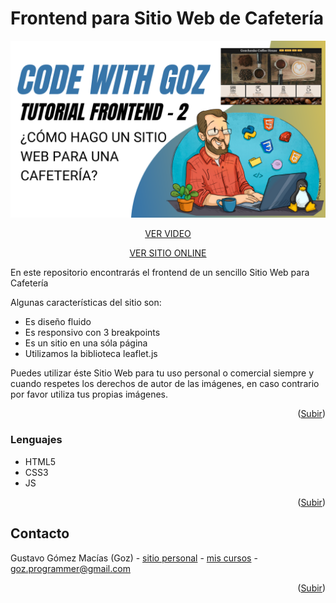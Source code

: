 <!-- ABOUT THE PROJECT -->
# Frontend para Sitio Web de Cafetería

[![Product Name Screen Shot][product-screenshot]](https://codewithgoz/tutorials/7)

<p align="center"><a href="https://codewithgoz.com/tutorials/7">VER VIDEO</a></p>

<p align="center"><a href="https://codewithgoz.com/coffee_website/index.html">VER SITIO ONLINE</a></p>


En este repositorio encontrarás el frontend de un sencillo Sitio Web para Cafetería

Algunas características del sitio son:

* Es diseño fluido
* Es responsivo con 3 breakpoints
* Es un sitio en una sóla página
* Utilizamos la biblioteca leaflet.js

Puedes utilizar éste Sitio Web para tu uso personal o comercial siempre
y cuando respetes los derechos de autor de las imágenes, en caso contrario
por favor utiliza tus propias imágenes.

<p align="right">(<a href="#top">Subir</a>)</p>

### Lenguajes

* HTML5
* CSS3
* JS

<p align="right">(<a href="#top">Subir</a>)</p>

<!-- CONTACT -->
## Contacto

Gustavo Gómez Macías (Goz) - [sitio personal](https://gustavogm.me) - [mis cursos](https://codewithgoz.com) - goz.programmer@gmail.com

<p align="right">(<a href="#top">Subir</a>)</p>

<!-- MARKDOWN LINKS & IMAGES -->
[product-screenshot]: frontend2.png
